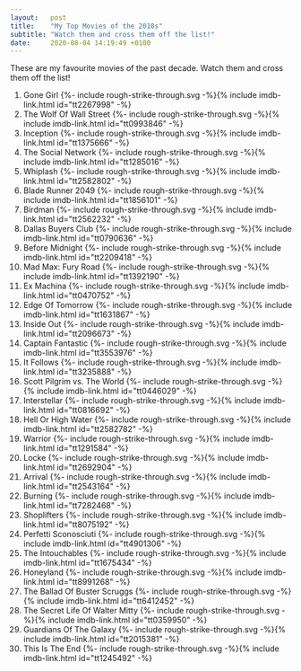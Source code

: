 ```yaml
---
layout:   post
title:    "My Top Movies of the 2010s"
subtitle: "Watch them and cross them off the list!"
date:     2020-08-04 14:19:49 +0100
---
```

These are my favourite movies of the past decade.
Watch them and cross them off the list!

<ol id="movies-list" class="movies-list">
  <li class="movie" data-movie="tt2267998">
    <span>Gone Girl {%- include rough-strike-through.svg -%}</span>{% include imdb-link.html id="tt2267998" -%}
  </li>
  <li class="movie" data-movie="tt0993846">
    <span>The Wolf Of Wall Street {%- include rough-strike-through.svg -%}</span>{% include imdb-link.html id="tt0993846" -%}
  </li>
  <li class="movie" data-movie="tt1375666">
    <span>Inception {%- include rough-strike-through.svg -%}</span>{% include imdb-link.html id="tt1375666" -%}
  </li>
  <li class="movie" data-movie="tt1285016">
    <span>The Social Network {%- include rough-strike-through.svg -%}</span>{% include imdb-link.html id="tt1285016" -%}
  </li>
  <li class="movie" data-movie="tt2582802">
    <span>Whiplash {%- include rough-strike-through.svg -%}</span>{% include imdb-link.html id="tt2582802" -%}
  </li>
  <li class="movie" data-movie="tt1856101">
    <span>Blade Runner 2049 {%- include rough-strike-through.svg -%}</span>{% include imdb-link.html id="tt1856101" -%}
  </li>
  <li class="movie" data-movie="tt2562232">
    <span>Birdman {%- include rough-strike-through.svg -%}</span>{% include imdb-link.html id="tt2562232" -%}
  </li>
  <li class="movie" data-movie="tt0790636">
    <span>Dallas Buyers Club {%- include rough-strike-through.svg -%}</span>{% include imdb-link.html id="tt0790636" -%}
  </li>
  <li class="movie" data-movie="tt2209418">
    <span>Before Midnight {%- include rough-strike-through.svg -%}</span>{% include imdb-link.html id="tt2209418" -%}
  </li>
  <li class="movie" data-movie="tt1392190">
    <span>Mad Max: Fury Road {%- include rough-strike-through.svg -%}</span>{% include imdb-link.html id="tt1392190" -%}
  </li>
  <li class="movie" data-movie="tt0470752">
    <span>Ex Machina {%- include rough-strike-through.svg -%}</span>{% include imdb-link.html id="tt0470752" -%}
  </li>
  <li class="movie" data-movie="tt1631867">
    <span>Edge Of Tomorrow {%- include rough-strike-through.svg -%}</span>{% include imdb-link.html id="tt1631867" -%}
  </li>
  <li class="movie" data-movie="tt2096673">
    <span>Inside Out {%- include rough-strike-through.svg -%}</span>{% include imdb-link.html id="tt2096673" -%}
  </li>
  <li class="movie" data-movie="tt3553976">
    <span>Captain Fantastic {%- include rough-strike-through.svg -%}</span>{% include imdb-link.html id="tt3553976" -%}
  </li>
  <li class="movie" data-movie="tt3235888">
    <span>It Follows {%- include rough-strike-through.svg -%}</span>{% include imdb-link.html id="tt3235888" -%}
  </li>
  <li class="movie" data-movie="tt0446029">
    <span>Scott Pilgrim vs. The World {%- include rough-strike-through.svg -%}</span>{% include imdb-link.html id="tt0446029" -%}
  </li>
  <li class="movie" data-movie="tt0816692">
    <span>Interstellar {%- include rough-strike-through.svg -%}</span>{% include imdb-link.html id="tt0816692" -%}
  </li>
  <li class="movie" data-movie="tt2582782">
    <span>Hell Or High Water {%- include rough-strike-through.svg -%}</span>{% include imdb-link.html id="tt2582782" -%}
  </li>
  <li class="movie" data-movie="tt1291584">
    <span>Warrior {%- include rough-strike-through.svg -%}</span>{% include imdb-link.html id="tt1291584" -%}
  </li>
  <li class="movie" data-movie="tt2692904">
    <span>Locke {%- include rough-strike-through.svg -%}</span>{% include imdb-link.html id="tt2692904" -%}
  </li>
  <li class="movie" data-movie="tt2543164">
    <span>Arrival {%- include rough-strike-through.svg -%}</span>{% include imdb-link.html id="tt2543164" -%}
  </li>
  <li class="movie" data-movie="tt7282468">
    <span>Burning {%- include rough-strike-through.svg -%}</span>{% include imdb-link.html id="tt7282468" -%}
  </li>
  <li class="movie" data-movie="tt8075192">
    <span>Shoplifters {%- include rough-strike-through.svg -%}</span>{% include imdb-link.html id="tt8075192" -%}
  </li>
  <li class="movie" data-movie="tt4901306">
    <span>Perfetti Sconosciuti {%- include rough-strike-through.svg -%}</span>{% include imdb-link.html id="tt4901306" -%}
  </li>
  <li class="movie" data-movie="tt1675434">
    <span>The Intouchables {%- include rough-strike-through.svg -%}</span>{% include imdb-link.html id="tt1675434" -%}
  </li>
  <li class="movie" data-movie="tt8991268">
    <span>Honeyland {%- include rough-strike-through.svg -%}</span>{% include imdb-link.html id="tt8991268" -%}
  </li>
  <li class="movie" data-movie="tt6412452">
    <span>The Ballad Of Buster Scruggs {%- include rough-strike-through.svg -%}</span>{% include imdb-link.html id="tt6412452" -%}
  </li>
  <li class="movie" data-movie="tt0359950">
    <span>The Secret Life Of Walter Mitty {%- include rough-strike-through.svg -%}</span>{% include imdb-link.html id="tt0359950" -%}
  </li>
  <li class="movie" data-movie="tt2015381">
    <span>Guardians Of The Galaxy {%- include rough-strike-through.svg -%}</span>{% include imdb-link.html id="tt2015381" -%}
  </li>
  <li class="movie" data-movie="tt1245492">
    <span>This Is The End {%- include rough-strike-through.svg -%}</span>{% include imdb-link.html id="tt1245492" -%}
  </li>
</ol>

<script type="text/javascript">
  var moviesList = document.querySelector('#movies-list');
  var seenMovies;

  window.addEventListener('load', function onLoad() {
    try {
      seenMovies = JSON.parse(localStorage.getItem('seenMovies')) || {};
    } catch (_error) {
      seenMovies = {};
    }
    checkPreviouslySeenMovies();
    moviesList.addEventListener('click', toggleMovie);
  });

  function toggleMovie(event) {
    var target = event.target;
    if (target.nodeName === 'BUTTON') {
      target = closest(target, 'movie');
    }

    var movieId = target.getAttribute('data-movie');
    if (movieId) {
      var checked = target.classList.toggle('checked');
      if (checked) {
        seenMovies[movieId] = checked;
      } else {
        delete seenMovies[movieId];
      }
      localStorage.setItem('seenMovies', JSON.stringify(seenMovies));
    }
  }

  async function checkPreviouslySeenMovies() {
    for (li of moviesList.querySelectorAll('li')) {
      var movieId = li.getAttribute('data-movie');
      if (seenMovies[movieId]) {
        await delay();
        li.classList.add('checked');
      }
    }
  }

  function delay(timeMs = 100) {
    return new Promise(function (resolve, _reject) {
      setTimeout(resolve, timeMs);
    });
  }

  function closest(el, className) {
    while (el && el !== document) {
      if (el.classList.contains(className)) return el;
      el = el.parentNode;
    }
    return null;
  }
</script>
